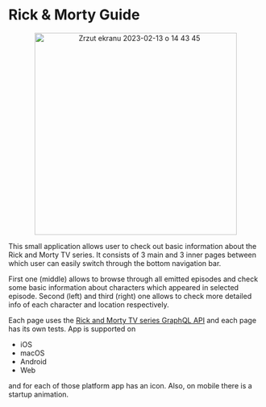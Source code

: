 # Rick & Morty Guide

<p align="center">
<img width="401" alt="Zrzut ekranu 2023-02-13 o 14 43 45" src="https://user-images.githubusercontent.com/74315304/218476501-937f317e-73a3-4537-b86f-c70acf37a090.png">
</p>

  This small application allows user to check out basic information about the Rick and Morty TV series. It consists of 3 main and 3 inner pages between which user can easily switch through the bottom navigation bar. 
  
  First one (middle) allows to browse through all emitted episodes and check some basic information about characters which appeared in selected episode. Second (left) and third (right) one allows to check more detailed info of each character and location respectively. 
  
  Each page uses the [Rick and Morty TV series GraphQL API](https://rickandmortyapi.com/documentation/#graphql) and each page has its own tests.
App is supported on
 - iOS
 - macOS
 - Android
 - Web

and for each of those platform app has an icon. Also, on mobile there is a startup animation. 




